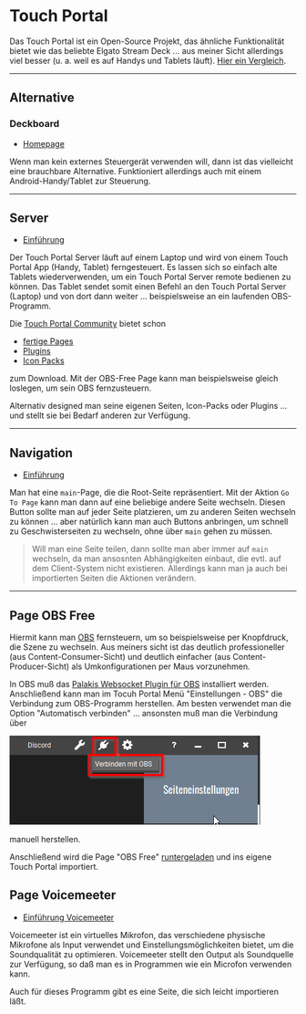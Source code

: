 # Touch Portal

Das Touch Portal ist ein Open-Source Projekt, das ähnliche Funktionalität bietet wie das beliebte Elgato Stream Deck ... aus meiner Sicht allerdings viel besser (u. a. weil es auf Handys und Tablets läuft). [Hier ein Vergleich](https://www.youtube.com/watch?v=EsiJllg7fj4).

---

## Alternative

### Deckboard

* [Homepage](https://github.com/rivafarabi/deckboard)

Wenn man kein externes Steuergerät verwenden will, dann ist das vielleicht eine brauchbare Alternative. Funktioniert allerdings auch mit einem Android-Handy/Tablet zur Steuerung.

---

## Server

* [Einführung](https://www.youtube.com/watch?v=dtI81N-YQT8)

Der Touch Portal Server läuft auf einem Laptop und wird von einem Touch Portal App (Handy, Tablet) ferngesteuert. Es lassen sich so einfach alte Tablets wiederverwenden, um ein Touch Portal Server remote bedienen zu können. Das Tablet sendet somit einen Befehl an den Touch Portal Server (Laptop) und von dort dann weiter ... beispielsweise an ein laufenden OBS-Programm.

Die [Touch Portal Community](https://www.touch-portal.com/#section_createandshare) bietet schon

* [fertige Pages](https://www.touch-portal.com/assetsdb/show-all.php?cat=p)
* [Plugins](https://www.touch-portal.com/assetsdb/show-all.php?cat=pl)
* [Icon Packs](https://www.touch-portal.com/assetsdb/show-all.php?cat=i)

zum Download. Mit der OBS-Free Page kann man beispielsweise gleich loslegen, um sein OBS fernzusteuern.

Alternativ designed man seine eigenen Seiten, Icon-Packs oder Plugins ... und stellt sie bei Bedarf anderen zur Verfügung.

---

## Navigation

* [Einführung](https://www.touch-portal.com/blog/post/tutorials/navigating-multiple-pages.php)

Man hat eine `main`-Page, die die Root-Seite repräsentiert. Mit der Aktion `Go To Page` kann man dann auf eine beliebige andere Seite wechseln. Diesen Button sollte man auf jeder Seite platzieren, um zu anderen Seiten wechseln zu können ... aber natürlich kann man auch Buttons anbringen, um schnell zu Geschwisterseiten zu wechseln, ohne über `main` gehen zu müssen.

> Will man eine Seite teilen, dann sollte man aber immer auf `main` wechseln, da man ansosnten Abhängigkeiten einbaut, die evtl. auf dem Client-System nicht existieren. Allerdings kann man ja auch bei importierten Seiten die Aktionen verändern.

---

## Page OBS Free

Hiermit kann man [OBS](obs-studio.md) fernsteuern, um so beispielsweise per Knopfdruck, die Szene zu wechseln. Aus meiners sicht ist das deutlich professioneller (aus Content-Consumer-Sicht) und deutlich einfacher (aus Content-Producer-Sicht) als Umkonfigurationen per Maus vorzunehmen.

In OBS muß das [Palakis Websocket Plugin für OBS](https://obsproject.com/forum/resources/obs-websocket-remote-control-obs-studio-from-websockets.466/) installiert werden. Anschließend kann man im Tocuh Portal Menü "Einstellungen - OBS" die Verbindung zum OBS-Programm herstellen. Am besten verwendet man die Option "Automatisch verbinden" ... ansonsten muß man die Verbindung über

![OBS Verbindung](images/touchPortal-verbindenObs.png)

manuell herstellen.

Anschließend wird die Page "OBS Free" [runtergeladen](https://www.touch-portal.com/#section_createandshare) und ins eigene Touch Portal importiert.

## Page Voicemeeter

* [Einführung Voicemeeter](https://www.youtube.com/watch?v=FwvuX0QYKpQ)

Voicemeeter ist ein virtuelles Mikrofon, das verschiedene physische Mikrofone als Input verwendet und Einstellungsmöglichkeiten bietet, um die Soundqualität zu optimieren. Voicemeeter stellt den Output als Soundquelle zur Verfügung, so daß man es in Programmen wie ein Microfon verwenden kann.

Auch für dieses Programm gibt es eine Seite, die sich leicht importieren läßt.
